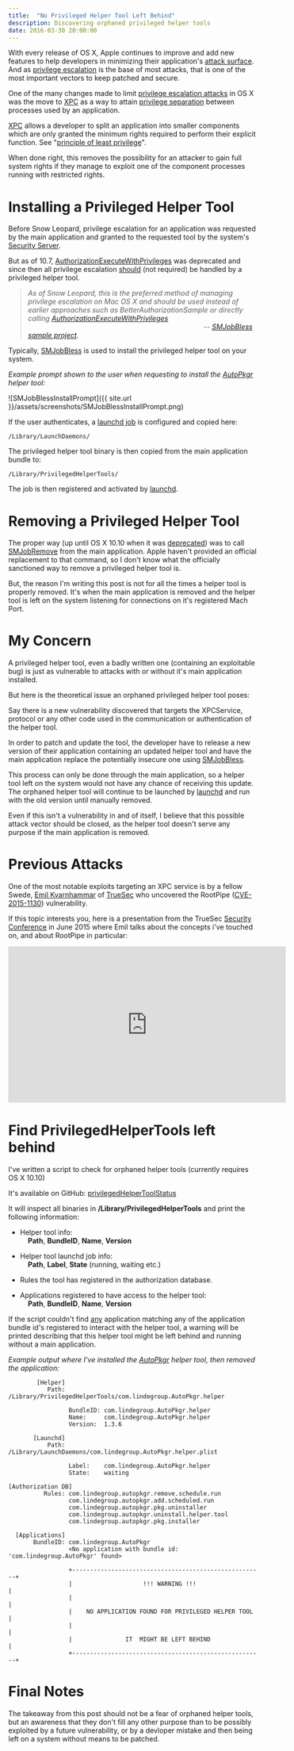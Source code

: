 ```yaml
---
title:  "No Privileged Helper Tool Left Behind"
description: Discovering orphaned privileged helper tools
date: 2016-03-30 20:00:00
---
```


With every release of OS X, Apple continues to improve and add new features to help developers in minimizing their application's [attack surface](https://en.wikipedia.org/wiki/Attack_surface). And as [privilege escalation](https://en.wikipedia.org/wiki/Privilege_escalation) is the base of most attacks, that is one of the most important vectors to keep patched and secure.

One of the many changes made to limit [privilege escalation attacks](https://en.wikipedia.org/wiki/Privilege_escalation) in OS X was the move to [XPC](https://developer.apple.com/library/mac/documentation/MacOSX/Conceptual/BPSystemStartup/Chapters/CreatingXPCServices.html) as a way to attain [privilege separation](https://en.wikipedia.org/wiki/Privilege_separation) between processes used by an application.

[XPC](https://developer.apple.com/library/mac/documentation/MacOSX/Conceptual/BPSystemStartup/Chapters/CreatingXPCServices.html) allows a developer to split an application into smaller components which are only granted the minimum rights required to perform their explicit function. See "[principle of least privilege](https://en.wikipedia.org/wiki/Principle_of_least_privilege)".

When done right, this removes the possibility for an attacker to gain full system rights if they manage to exploit one of the component processes running with restricted rights.

# Installing a Privileged Helper Tool

Before Snow Leopard, privilege escalation for an application was requested by the main application and granted to the requested tool by the system's [Security Server](https://developer.apple.com/library/mac/documentation/Security/Conceptual/Security_Overview/Architecture/Architecture.html).

But as of 10.7, [AuthorizationExecuteWithPrivileges](https://developer.apple.com/library/mac/documentation/Security/Reference/authorization_ref/#//apple_ref/c/func/AuthorizationExecuteWithPrivileges) was deprecated and since then all privilege escalation <u>should</u> (not required) be handled by a privileged helper tool.

> _As of Snow Leopard, this is the preferred method of managing privilege escalation on Mac OS X and should be used instead of earlier approaches such as BetterAuthorizationSample or directly calling [AuthorizationExecuteWithPrivileges](https://developer.apple.com/library/mac/documentation/Security/Reference/authorization_ref/#//apple_ref/c/func/AuthorizationExecuteWithPrivileges)  
>                                                                                          -- [SMJobBless sample project](https://developer.apple.com/library/mac/samplecode/SMJobBless/Introduction/Intro.html)_.

Typically, [SMJobBless](https://developer.apple.com/library/mac/documentation/ServiceManagement/Reference/ServiceManagement_header_reference/#//apple_ref/c/func/SMJobBless) is used to install the privileged helper tool on your system.

_Example prompt shown to the user when requesting to install the [AutoPkgr](https://github.com/lindegroup/autopkgr) helper tool:_

![SMJobBlessInstallPrompt]({{ site.url }}/assets/screenshots/SMJobBlessInstallPrompt.png)

If the user authenticates, a [launchd job](x-man-page://5/launchd.plist) is configured and copied here:

```console
/Library/LaunchDaemons/
```

The privileged helper tool binary is then copied from the main application bundle to:

```console
/Library/PrivilegedHelperTools/
```

The job is then registered and activated by [launchd](x-man-page://8/launchd).

# Removing a Privileged Helper Tool

The proper way (up until OS X 10.10 when it was [deprecated](https://developer.apple.com/library/mac/documentation/General/Reference/APIDiffsMacOSX10_10SeedDiff/frameworks/ServiceManagement.html)) was to call [SMJobRemove](https://developer.apple.com/library/mac/documentation/ServiceManagement/Reference/ServiceManagement_header_reference/index.html#//apple_ref/c/func/SMJobRemove) from the main application. Apple haven't provided an official replacement to that command, so I don't know what the officially sanctioned way to remove a privileged helper tool is.

But, the reason I'm writing this post is not for all the times a helper tool is properly removed.
 It's when the main application is removed and the helper tool is left on the system listening for connections on it's registered Mach Port.

# My Concern

A privileged helper tool, even a badly written one (containing an exploitable bug) is just as vulnerable to attacks with or without it's main application installed.

But here is the theoretical issue an orphaned privileged helper tool poses:

Say there is a new vulnerability discovered that targets the XPCService, protocol or any other code used in the communication or authentication of the helper tool.

In order to patch and update the tool, the developer have to release a new version of their application containing an updated helper tool and have the main application replace the potentially insecure one using [SMJobBless](https://developer.apple.com/library/mac/documentation/ServiceManagement/Reference/ServiceManagement_header_reference/#//apple_ref/c/func/SMJobBless).

This process can only be done through the main application, so a helper tool left on the system would not have any chance of receiving this update. The orphaned helper tool will continue to be launched by [launchd](x-man-page://8/launchd) and run with the old version until manually removed.

Even if this isn't a vulnerability in and of itself, I believe that this possible attack vector should be closed, as the helper tool doesn't serve any purpose if the main application is removed.

# Previous Attacks

One of the most notable exploits targeting an XPC service is by a fellow Swede, [Emil Kvarnhammar](https://twitter.com/emilkvarnhammar) of [TrueSec](http://www.truesec.se) who uncovered the RootPipe ([CVE-2015-1130](http://www.cvedetails.com/cve/CVE-2015-1130/)) vulnerability. 

If this topic interests you, here is a presentation from the TrueSec [Security Conference](http://www.securityconf.se) in June 2015 where Emil talks about the concepts i've touched on, and about RootPipe in particular: 

<iframe width="560" height="315" src="https://www.youtube.com/embed/cjgbPh_Freg" frameborder="0" allowfullscreen></iframe>

<br>

# Find PrivilegedHelperTools left behind

I've written a script to check for orphaned helper tools (currently requires OS X 10.10)

It's available on GitHub: [privilegedHelperToolStatus](https://github.com/erikberglund/Scripts/blob/master/tools/privilegedHelperToolStatus/privilegedHelperToolStatus)

It will inspect all binaries in **/Library/PrivilegedHelperTools** and print the following information:

* Helper tool info:  
    **Path**, **BundleID**, **Name**, **Version**

* Helper tool launchd job info:  
    **Path**, **Label**, **State** (running, waiting etc.)

* Rules the tool has registered in the authorization database.

* Applications registered to have access to the helper tool:  
    **Path**, **BundleID**, **Name**, **Version**

If the script couldn't find <u>any</u> application matching any of the application bundle id's registered to interact with the helper tool, a warning will be printed describing that this helper tool might be left behind and running without a main application.

_Example output where I've installed the [AutoPkgr](https://github.com/lindegroup/autopkgr) helper tool, then removed the application:_

```
        [Helper]
           Path: /Library/PrivilegedHelperTools/com.lindegroup.AutoPkgr.helper
                 
                 BundleID: com.lindegroup.AutoPkgr.helper
                 Name:     com.lindegroup.AutoPkgr.helper
                 Version:  1.3.6

       [Launchd]
           Path: /Library/LaunchDaemons/com.lindegroup.AutoPkgr.helper.plist
           
                 Label:    com.lindegroup.AutoPkgr.helper
                 State:    waiting
             
[Authorization DB]               
          Rules: com.lindegroup.autopkgr.remove.schedule.run
                 com.lindegroup.autopkgr.add.scheduled.run
                 com.lindegroup.autopkgr.pkg.uninstaller
                 com.lindegroup.autopkgr.uninstall.helper.tool
                 com.lindegroup.autopkgr.pkg.installer

  [Applications]
       BundleID: com.lindegroup.AutoPkgr
                 <No application with bundle id: 'com.lindegroup.AutoPkgr' found>
                 
                 +------------------------------------------------------+
                 |                    !!! WARNING !!!                   |
                 |                                                      |
                 |    NO APPLICATION FOUND FOR PRIVILEGED HELPER TOOL   |
                 |                                                      |
                 |               IT  MIGHT BE LEFT BEHIND               |
                 +------------------------------------------------------+
```

# Final Notes

The takeaway from this post should not be a fear of orphaned helper tools, but an awareness that they don't fill any other purpose than to be possibly exploited by a future vulnerability, or by a devloper mistake and then being left on a system without means to be patched.